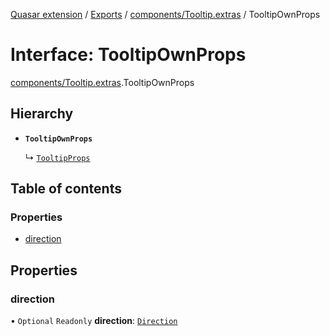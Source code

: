 [Quasar extension](../index.md) / [Exports](../modules.md) / [components/Tooltip.extras](../modules/components_Tooltip_extras.md) / TooltipOwnProps

# Interface: TooltipOwnProps

[components/Tooltip.extras](../modules/components_Tooltip_extras.md).TooltipOwnProps

## Hierarchy

- **`TooltipOwnProps`**

  ↳ [`TooltipProps`](components_Tooltip_extras.TooltipProps.md)

## Table of contents

### Properties

- [direction](components_Tooltip_extras.TooltipOwnProps.md#direction)

## Properties

### direction

• `Optional` `Readonly` **direction**: [`Direction`](../modules/components_Tooltip_extras.md#direction)
